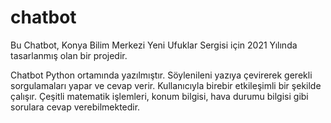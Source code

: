 # chatbot
Bu Chatbot, Konya Bilim Merkezi Yeni Ufuklar Sergisi için 2021 Yılında tasarlanmış olan bir projedir.

Chatbot Python ortamında yazılmıştır.
Söylenileni yazıya çevirerek gerekli sorgulamaları yapar ve cevap verir.
Kullanıcıyla birebir etkileşimli bir şekilde çalışır.
Çeşitli matematik işlemleri, konum bilgisi, hava durumu bilgisi gibi sorulara cevap verebilmektedir.
